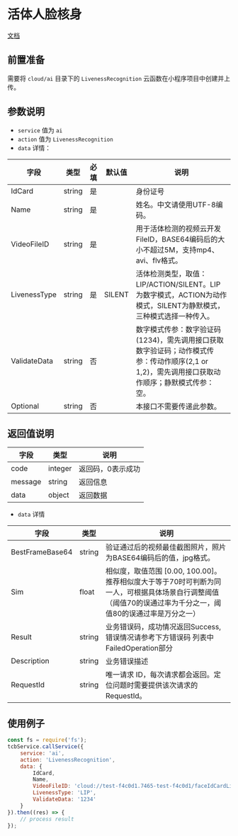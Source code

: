 # 活体人脸核身

[文档](https://cloud.tencent.com/document/api/1007/31818)

## 前置准备

需要将 `cloud/ai` 目录下的 `LivenessRecognition` 云函数在小程序项目中创建并上传。

## 参数说明

* `service` 值为 `ai`
* `action` 值为 `LivenessRecognition`
* `data` 详情：

| 字段 | 类型 | 必填 | 默认值 | 说明
| --- | --- | --- | --- | ---
| IdCard | string | 是 | | 身份证号
| Name | string | 是 | | 姓名。中文请使用UTF-8编码。
| VideoFileID | string | 是 | | 用于活体检测的视频云开发FileID，BASE64编码后的大小不超过5M，支持mp4、avi、flv格式。
| LivenessType | string | 是 | SILENT | 活体检测类型，取值：LIP/ACTION/SILENT。LIP为数字模式，ACTION为动作模式，SILENT为静默模式，三种模式选择一种传入。
| ValidateData | string | 否 | | 数字模式传参：数字验证码(1234)，需先调用接口获取数字验证码；动作模式传参：传动作顺序(2,1 or 1,2)，需先调用接口获取动作顺序；静默模式传参：空。
| Optional | string | 否 | | 本接口不需要传递此参数。

## 返回值说明

 字段 | 类型 | 说明
| --- | --- | ---
| code | integer | 返回码，0表示成功
| message | string | 返回信息
| data | object | 返回数据

* `data` 详情

 字段 | 类型 | 说明
| --- | --- | ---
| BestFrameBase64 | string | 验证通过后的视频最佳截图照片，照片为BASE64编码后的值，jpg格式。
| Sim | float | 相似度，取值范围 [0.00, 100.00]。推荐相似度大于等于70时可判断为同一人，可根据具体场景自行调整阈值（阈值70的误通过率为千分之一，阈值80的误通过率是万分之一）
| Result | string | 业务错误码，成功情况返回Success, 错误情况请参考下方错误码 列表中FailedOperation部分
| Description | string | 业务错误描述
| RequestId | string | 唯一请求 ID，每次请求都会返回。定位问题时需要提供该次请求的 RequestId。


## 使用例子

```js
const fs = require('fs');
tcbService.callService({
    service: 'ai',
    action: 'LivenessRecognition',
    data: {
        IdCard,
        Name,
        VideoFileID: 'cloud://test-f4c0d1.7465-test-f4c0d1/faceIdCardLiveDetectFour.mp4',
        LivenessType: 'LIP',
        ValidateData: '1234'
    }
}).then((res) => {
    // process result
});
```